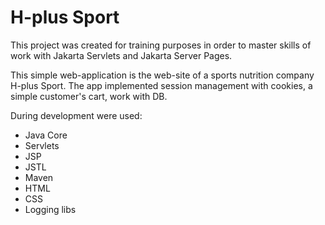 # H-plus Sport
This project was created for training purposes in order to master 
skills of work with Jakarta Servlets and Jakarta Server Pages.

This simple web-application is the web-site of a sports nutrition 
company H-plus Sport. The app implemented session management with 
cookies, a simple customer's cart, work with DB.

During development were used:
* Java Core 
* Servlets 
* JSP 
* JSTL 
* Maven 
* HTML 
* CSS 
* Logging libs

